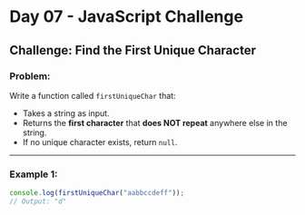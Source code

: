 # Day 07 - JavaScript Challenge

## Challenge: Find the First Unique Character

### Problem:

Write a function called `firstUniqueChar` that:

- Takes a string as input.
- Returns the **first character** that **does NOT repeat** anywhere else in the string.
- If no unique character exists, return `null`.

---

### Example 1:

```javascript
console.log(firstUniqueChar("aabbccdeff"));
// Output: "d"
```
